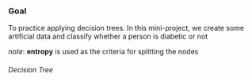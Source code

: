 ### Goal
To practice applying decision trees. In this mini-project, we create some artificial data and classify whether a person is diabetic or not

_note_: **entropy** is used as the criteria for splitting the nodes

###### Decision Tree
